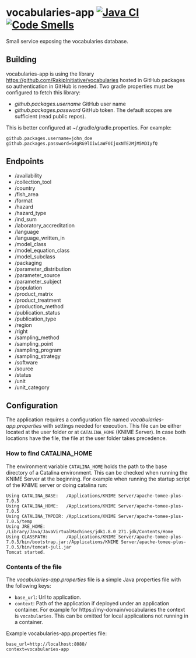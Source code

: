 # vocabularies-app [![Java CI](https://github.com/RakipInitiative/vocabularies-app/actions/workflows/basic.yml/badge.svg)](https://github.com/RakipInitiative/vocabularies-app/actions/workflows/basic.yml) [![Code Smells](https://sonarcloud.io/api/project_badges/measure?project=RakipInitiative_vocabularies-app&metric=code_smells)](https://sonarcloud.io/dashboard?id=RakipInitiative_vocabularies-app) 
Small service exposing the vocabularies database.

Building
--------
vocabularies-app is using the library https://github.com/RakipInitiative/vocabularies hosted in GitHub packages so authentication in GitHub is needed. Two gradle properties must be configured to fetch this library:
* *github.packages.username* GitHub user name
* *github.packages.password* GitHub token. The default scopes are sufficient (read public repos).

This is better configured at ~/.gradle/gradle.properties. For example:
```properties
github.packages.username=john_doe
github.packages.password=G4gRG9lIiwiaWF0IjoxNTE2MjM5MDIyfQ
```

Endpoints
---------
* /availability
* /collection_tool
* /country
* /fish_area
* /format
* /hazard
* /hazard_type
* /ind_sum
* /laboratory_accreditation
* /language
* /language_written_in
* /model_class
* /model_equation_class
* /model_subclass
* /packaging
* /parameter_distribution
* /parameter_source
* /parameter_subject
* /population
* /product_matrix
* /product_treatment
* /production_method
* /publication_status
* /publication_type
* /region
* /right
* /sampling_method
* /sampling_point
* /sampling_program
* /sampling_strategy
* /software
* /source
* /status
* /unit
* /unit_category

## Configuration
The application requires a configuration file named *vocabularies-app.properties* with settings needed for execution. This file can be either located at the user folder or at `CATALINA_HOME` (KNIME Server). In case both locations have the file, the file at the user folder takes precedence.

### How to find CATALINA_HOME
The environment variable `CATALINA_HOME` holds the path to the base directory of a Catalina environment. This can be checked when running the KNIME Server at the beginning. For example when running the startup script of the KNIME server or doing catalina run:

```
Using CATALINA_BASE:   /Applications/KNIME Server/apache-tomee-plus-7.0.5
Using CATALINA_HOME:   /Applications/KNIME Server/apache-tomee-plus-7.0.5
Using CATALINA_TMPDIR: /Applications/KNIME Server/apache-tomee-plus-7.0.5/temp
Using JRE_HOME:        /Library/Java/JavaVirtualMachines/jdk1.8.0_271.jdk/Contents/Home
Using CLASSPATH:       /Applications/KNIME Server/apache-tomee-plus-7.0.5/bin/bootstrap.jar:/Applications/KNIME Server/apache-tomee-plus-7.0.5/bin/tomcat-juli.jar
Tomcat started.
```

### Contents of the file

The *vocabularies-app.properties* file is a simple Java properties file with the following keys:
* `base_url`: Url to application.
* `context`: Path of the application if deployed under an application container. For example for https://my-domain/vocabularies the context is `vocabularies`. This can be omitted for local applications not running in a container.

Example vocabularies-app.properties file:
```
base_url=http://localhost:8080/
context=vocabularies-app
```
